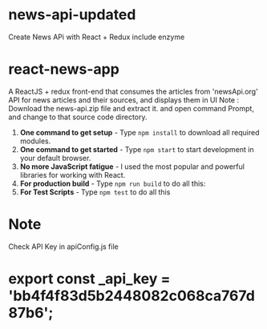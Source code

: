 # news-api-updated
Create News APi with React + Redux include enzyme

# react-news-app

A ReactJS + redux front-end that consumes the articles from 'newsApi.org' API for news articles and their sources, and displays them in UI
Note : Download the news-api.zip file and extract it. 
      and open command Prompt, and change to that source code directory.
      
1. **One command to get setup** - Type `npm install` to download all required modules.
2. **One command to get started** - Type `npm start` to start development in your default browser.
3. **No more JavaScript fatigue** - I used the most popular and powerful libraries for working with React.
4. **For production build** - Type `npm run build` to do all this:
5. **For Test Scripts** - Type `npm test` to do all this

# Note
Check API Key in apiConfig.js file

# export const _api_key = 'bb4f4f83d5b2448082c068ca767d87b6';


